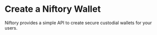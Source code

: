 # Create a Niftory Wallet

Niftory provides a simple API to create secure custodial wallets for your users.
